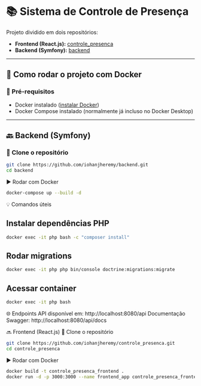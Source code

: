 # 📚 Sistema de Controle de Presença

Projeto dividido em dois repositórios:

- **Frontend (React.js):** [controle_presenca](https://github.com/iohanjheremy/controle_presenca)
- **Backend (Symfony):** [backend](https://github.com/iohanjheremy/backend)

---

## 🐳 Como rodar o projeto com Docker

### 🔧 Pré-requisitos

- Docker instalado ([instalar Docker](https://docs.docker.com/get-docker/))
- Docker Compose instalado (normalmente já incluso no Docker Desktop)

---

## 🔙 Backend (Symfony)

### 📁 Clone o repositório
```bash
git clone https://github.com/iohanjheremy/backend.git
cd backend
```
▶️ Rodar com Docker
```bash
docker-compose up --build -d
```

💡 Comandos úteis
## Instalar dependências PHP
```bash
docker exec -it php bash -c "composer install"
```
## Rodar migrations
```bash
docker exec -it php php bin/console doctrine:migrations:migrate
```

## Acessar container
```bash
docker exec -it php bash
```

🌐 Endpoints
API disponível em: http://localhost:8080/api
Documentação Swagger: http://localhost:8080/api/docs

🔜 Frontend (React.js)
📁 Clone o repositório
```bash
git clone https://github.com/iohanjheremy/controle_presenca.git
cd controle_presenca
```

▶️ Rodar com Docker
```bash
docker build -t controle_presenca_frontend .
docker run -d -p 3000:3000 --name frontend_app controle_presenca_frontend
```

